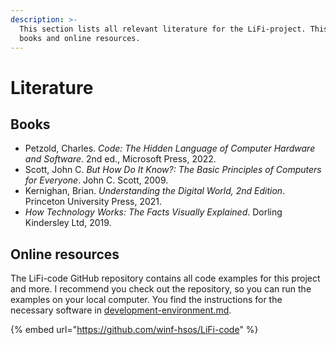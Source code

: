 ```yaml
---
description: >-
  This section lists all relevant literature for the LiFi-project. This includes
  books and online resources.
---
```


# Literature

## Books

* Petzold, Charles. _Code: The Hidden Language of Computer Hardware and Software_. 2nd ed., Microsoft Press, 2022.
* Scott, John C. _But How Do It Know?: The Basic Principles of Computers for Everyone_. John C. Scott, 2009.
* Kernighan, Brian. _Understanding the Digital World, 2nd Edition_. Princeton University Press, 2021.
* _How Technology Works: The Facts Visually Explained_. Dorling Kindersley Ltd, 2019.

## Online resources

The LiFi-code GitHub repository contains all code examples for this project and more. I recommend you check out the repository, so you can run the examples on your local computer. You find the instructions for the necessary software in [development-environment.md](lifi-project/development-environment.md "mention").

{% embed url="https://github.com/winf-hsos/LiFi-code" %}

